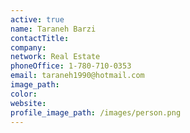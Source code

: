 ```yaml
---
active: true
name: Taraneh Barzi
contactTitle:
company:
network: Real Estate
phoneOffice: 1-780-710-0353
email: taraneh1990@hotmail.com
image_path:
color:
website:
profile_image_path: /images/person.png
---
```



